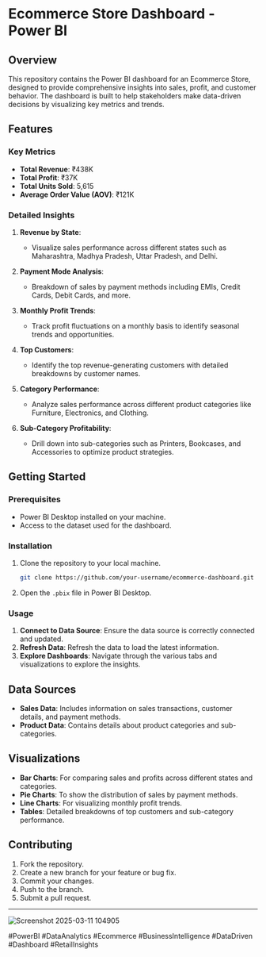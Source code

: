 # Ecommerce Store Dashboard - Power BI

## Overview

This repository contains the Power BI dashboard for an Ecommerce Store, designed to provide comprehensive insights into sales, profit, and customer behavior. The dashboard is built to help stakeholders make data-driven decisions by visualizing key metrics and trends.

## Features

### Key Metrics
- **Total Revenue**: ₹438K
- **Total Profit**: ₹37K
- **Total Units Sold**: 5,615
- **Average Order Value (AOV)**: ₹121K

### Detailed Insights
1. **Revenue by State**:
   - Visualize sales performance across different states such as Maharashtra, Madhya Pradesh, Uttar Pradesh, and Delhi.
   
2. **Payment Mode Analysis**:
   - Breakdown of sales by payment methods including EMIs, Credit Cards, Debit Cards, and more.

3. **Monthly Profit Trends**:
   - Track profit fluctuations on a monthly basis to identify seasonal trends and opportunities.

4. **Top Customers**:
   - Identify the top revenue-generating customers with detailed breakdowns by customer names.

5. **Category Performance**:
   - Analyze sales performance across different product categories like Furniture, Electronics, and Clothing.

6. **Sub-Category Profitability**:
   - Drill down into sub-categories such as Printers, Bookcases, and Accessories to optimize product strategies.

## Getting Started

### Prerequisites
- Power BI Desktop installed on your machine.
- Access to the dataset used for the dashboard.

### Installation
1. Clone the repository to your local machine.
   ```bash
   git clone https://github.com/your-username/ecommerce-dashboard.git
   ```
2. Open the `.pbix` file in Power BI Desktop.

### Usage
1. **Connect to Data Source**: Ensure the data source is correctly connected and updated.
2. **Refresh Data**: Refresh the data to load the latest information.
3. **Explore Dashboards**: Navigate through the various tabs and visualizations to explore the insights.

## Data Sources
- **Sales Data**: Includes information on sales transactions, customer details, and payment methods.
- **Product Data**: Contains details about product categories and sub-categories.

## Visualizations
- **Bar Charts**: For comparing sales and profits across different states and categories.
- **Pie Charts**: To show the distribution of sales by payment methods.
- **Line Charts**: For visualizing monthly profit trends.
- **Tables**: Detailed breakdowns of top customers and sub-category performance.

## Contributing
1. Fork the repository.
2. Create a new branch for your feature or bug fix.
3. Commit your changes.
4. Push to the branch.
5. Submit a pull request.

---
![Screenshot 2025-03-11 104905](https://github.com/user-attachments/assets/95f8ca01-997a-4af7-89a1-5c8930ee365c)


#PowerBI #DataAnalytics #Ecommerce #BusinessIntelligence #DataDriven #Dashboard #RetailInsights 
